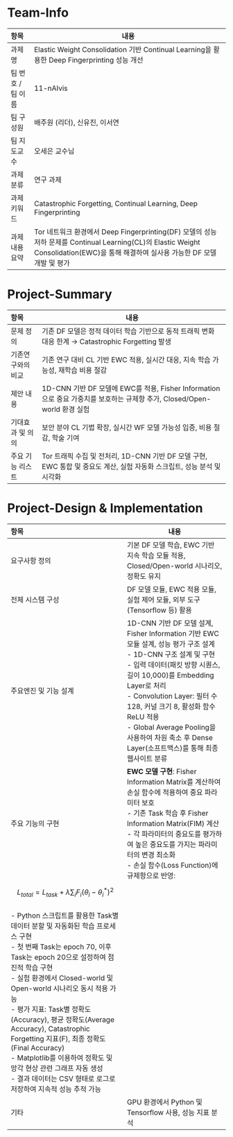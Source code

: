 # Team-Info
| 항목 | 내용 |
|:---  |---  |
| 과제명 | Elastic Weight Consolidation 기반 Continual Learning을 활용한 Deep Fingerprinting 성능 개선 |
| 팀 번호 / 팀 이름 | 11-nAIvis |
| 팀 구성원 | 배주원 (리더), 신유진, 이서연 |
| 팀 지도교수 | 오세은 교수님 |
| 과제 분류 | 연구 과제 |
| 과제 키워드 | Catastrophic Forgetting, Continual Learning, Deep Fingerprinting |
| 과제 내용 요약 | Tor 네트워크 환경에서 Deep Fingerprinting(DF) 모델의 성능 저하 문제를 Continual Learning(CL)의 Elastic Weight Consolidation(EWC)을 통해 해결하여 실사용 가능한 DF 모델 개발 및 평가 |

# Project-Summary
| 항목 | 내용 |
|:---  |---  |
| 문제 정의 | 기존 DF 모델은 정적 데이터 학습 기반으로 동적 트래픽 변화 대응 한계 → Catastrophic Forgetting 발생 |
| 기존연구와의 비교 | 기존 연구 대비 CL 기반 EWC 적용, 실시간 대응, 지속 학습 가능성, 재학습 비용 절감 |
| 제안 내용 | 1D-CNN 기반 DF 모델에 EWC를 적용, Fisher Information으로 중요 가중치를 보호하는 규제항 추가, Closed/Open-world 환경 실험 |
| 기대효과 및 의의 | 보안 분야 CL 기법 확장, 실시간 WF 모델 가능성 입증, 비용 절감, 학술 기여 |
| 주요 기능 리스트 | Tor 트래픽 수집 및 전처리, 1D-CNN 기반 DF 모델 구현, EWC 통합 및 중요도 계산, 실험 자동화 스크립트, 성능 분석 및 시각화 |

# Project-Design & Implementation
| 항목 | 내용 |
|:---  |---  |
| 요구사항 정의 | 기본 DF 모델 학습, EWC 기반 지속 학습 모듈 적용, Closed/Open-world 시나리오, 정확도 유지 |
| 전체 시스템 구성 | DF 모델 모듈, EWC 적용 모듈, 실험 제어 모듈, 외부 도구(Tensorflow 등) 활용 |
| 주요엔진 및 기능 설계 | 1D-CNN 기반 DF 모델 설계, Fisher Information 기반 EWC 모듈 설계, 성능 평가 구조 설계<br>- 1D-CNN 구조 설계 및 구현<br>- 입력 데이터(패킷 방향 시퀀스, 길이 10,000)를 Embedding Layer로 처리<br>- Convolution Layer: 필터 수 128, 커널 크기 8, 활성화 함수 ReLU 적용<br>- Global Average Pooling을 사용하여 차원 축소 후 Dense Layer(소프트맥스)를 통해 최종 웹사이트 분류 |
| 주요 기능의 구현 | **EWC 모델 구현**: Fisher Information Matrix를 계산하여 손실 함수에 적용하여 중요 파라미터 보호<br>- 기존 Task 학습 후 Fisher Information Matrix(FIM) 계산<br>- 각 파라미터의 중요도를 평가하여 높은 중요도를 가지는 파라미터의 변경 최소화<br>- 손실 함수(Loss Function)에 규제항으로 반영:  
  $$ L_{total} = L_{task} + \lambda \sum_i F_i (\theta_i - \theta_i^*)^2 $$<br>- Python 스크립트를 활용한 Task별 데이터 분할 및 자동화된 학습 프로세스 구현<br>- 첫 번째 Task는 epoch 70, 이후 Task는 epoch 20으로 설정하여 점진적 학습 구현<br>- 실험 환경에서 Closed-world 및 Open-world 시나리오 동시 적용 가능<br>- 평가 지표: Task별 정확도(Accuracy), 평균 정확도(Average Accuracy), Catastrophic Forgetting 지표(F), 최종 정확도(Final Accuracy)<br>- Matplotlib를 이용하여 정확도 및 망각 현상 관련 그래프 자동 생성<br>- 결과 데이터는 CSV 형태로 로그로 저장하여 지속적 성능 추적 가능 |
| 기타 | GPU 환경에서 Python 및 Tensorflow 사용, 성능 지표 분석 |
